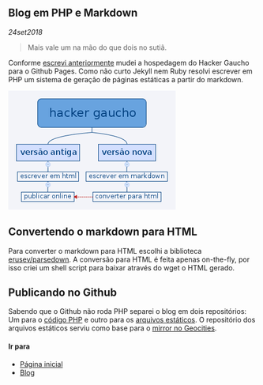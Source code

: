 ## Blog em PHP e Markdown
*24set2018*

> Mais vale um na mão do que dois no sutiã.

Conforme [escrevi anteriormente](vidalonga.html) mudei a hospedagem do Hacker Gaucho para o Github Pages. Como não curto Jekyll nem Ruby resolvi escrever em PHP um sistema de geração de páginas estáticas a partir do markdown.

![Imagem comparando o blogmark com a versão anterior do Hacker Gaucho](asset/blogmark.png)

## Convertendo o markdown para HTML
Para converter o markdown para HTML escolhi a biblioteca [erusev/parsedown](https://packagist.org/packages/erusev/parsedown). A conversão para HTML é feita apenas on-the-fly, por isso criei um shell script para baixar através do wget o HTML gerado.

## Publicando no Github
Sabendo que o Github não roda PHP separei o blog em dois repositórios: Um para o [código PHP](https://github.com/hackergaucho/blogmark) e outro para os [arquivos estáticos](https://github.com/hackergaucho/hackergaucho.github.io). O repositório dos arquivos estáticos serviu como base para o [mirror no Geocities](http://geocities.ws/hackergaucho).

#### Ir para
- [Página inicial](.)
- [Blog](blog.html)
